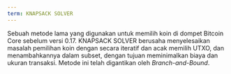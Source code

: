 ```yaml
---
term: KNAPSACK SOLVER
---
```


Sebuah metode lama yang digunakan untuk memilih koin di dompet Bitcoin Core sebelum versi 0.17. KNAPSACK SOLVER berusaha menyelesaikan masalah pemilihan koin dengan secara iteratif dan acak memilih UTXO, dan menambahkannya dalam subset, dengan tujuan meminimalkan biaya dan ukuran transaksi. Metode ini telah digantikan oleh *Branch-and-Bound*.